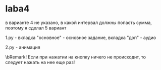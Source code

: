 # laba4

в варианте 4 не указано, в какой интервал должны попасть сумма, поэтому я сделал 5 вариант

1.py - вкладка "основное" - основное задание, вкладка "доп" - аудио

2.py - анимация

\bRemark! 
Если при нажатии на кнопку ничего не происходит, то следует нажать на нее еще раз!
